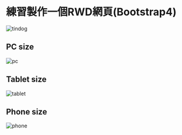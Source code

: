 # 練習製作一個RWD網頁(Bootstrap4)

![tindog]()

## PC size
![pc](https://media.giphy.com/media/MrhN9DSVxDenQMnuDB/giphy.gif)

## Tablet size
![tablet](https://media.giphy.com/media/4S0nkMGMAhGyvLbbjd/giphy.gif)

## Phone size
![phone](https://media.giphy.com/media/QQTJbHb3LP1qqLgB7q/giphy.gif)
